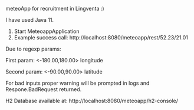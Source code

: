 meteoApp for recruitment in Lingventa :)

I have used Java 11.

1. Start MeteoappApplication
2. Example success call:
http://localhost:8080/meteoapp/rest/52.23/21.01

Due to regexp params:

First param: <-180.00,180.00> longitude

Second param: <-90.00,90.00> latitude

For bad inputs proper warning will be prompted in logs and Respone.BadRequest returned.

H2 Database available at:
http://localhost:8080/meteoapp/h2-console/